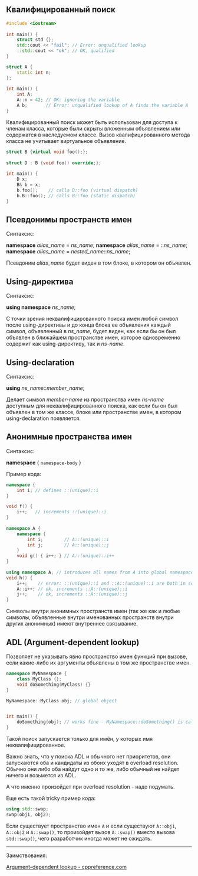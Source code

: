 ## Квалифицированный поиск

```cpp
#include <iostream>
 
int main() {
    struct std {};
    std::cout << "fail"; // Error: unqualified lookup
    ::std::cout << "ok"; // OK, qualified
}
```

```cpp
struct A {
    static int n;
};
 
int main() {
    int A;
    A::n = 42; // OK: ignoring the variable
    A b;       // Error: unqualified lookup of A finds the variable A
}
```

Квалифицированный поиск может быть использован для доступа к членам класса, которые были скрыты вложенным объявлением или содержатся в наследуемом классе. Вызов квалифицированного метода класса не учитывает виртуальное объявление.

```cpp
struct B {virtual void foo();};
 
struct D : B {void foo() override;};
 
int main() {
    D x;
    B& b = x;
    b.foo();    // calls D::foo (virtual dispatch)
    b.B::foo(); // calls B::foo (static dispatch)
}
```

## Псевдонимы пространств имен

Синтаксис:

**namespace** *alias_name* = *ns_name*;
**namespace** *alias_name* = ::*ns_name*;
**namespace** *alias_name* = *nested_name*::*ns_name*;

Псевдоним *alias_name* будет виден в том блоке, в котором он объявлен.

## Using-директива

Синтаксис:

**using namespace** *ns_name*;

С точки зрения неквалифицированного поиска имен любой символ после using-директивы и до конца блока ее объявления каждый символ, объявленный в *ns_name*, будет виден, как если бы он был объявлен в ближайшем пространстве имен, которое одновременно содержит как using-директиву, так и *ns-name*.

## Using-declaration

Синтаксис:

**using** *ns_name*::*member_name*;

Делает символ *member-name* из пространства имен *ns-name* доступным для неквалифицированного поиска, как если бы он был объявлен в том же классе, блоке или пространстве имен, в котором using-declaration появляется.

## Анонимные пространства имен

Синтаксис:

**namespace** { ```namespace-body``` }

Пример кода:

```cpp
namespace {
    int i; // defines ::(unique)::i
}

void f() {
    i++;   // increments ::(unique)::i
}
 
namespace A {
    namespace {
        int i;        // A::(unique)::i
        int j;        // A::(unique)::j
    }
    void g() { i++; } // A::(unique)::i++
}
 
using namespace A; // introduces all names from A into global namespace
void h() {
    i++;    // error: ::(unique)::i and ::A::(unique)::i are both in scope
    A::i++; // ok, increments ::A::(unique)::i
    j++;    // ok, increments ::A::(unique)::j
}

```

Символы внутри анонимных пространств имен (так же как и любые символы, объявленные внутри именованных пространств внутри других анонимных) имеют внутреннее связывание.

## ADL (Argument-dependent lookup)

Позволяет не указывать явно пространство имен функций при вызове, если какие-либо их аргументы объявлены в том же пространстве имен.

```cpp
namespace MyNamespace {
    class MyClass {};
    void doSomething(MyClass) {}
}

MyNamespace::MyClass obj; // global object


int main() {
    doSomething(obj); // works fine - MyNamespace::doSomething() is called.
}
```

Такой поиск запускается только для имён, у которых имя неквалифицированное.

Важно знать, что у поиска ADL и обычного нет приоритетов, они запускаются оба и кандидаты из обоих уходят в overload resolution. Обычно они либо оба найдут одно и то же, либо обычный не найдет ничего и возьмется из ADL.

А что именно произойдет при overload resolution - надо подумать.

Еще есть такой tricky пример кода:

```cpp
using std::swap;
swap(obj1, obj2);
```

Если существует пространство имен `A` и если существуют `A::obj1`, `A::obj2` и `A::swap()`, то произойдет вызов `A::swap()` вместо вызова `std::swap()`, чего разработчик иногда может не ожидать.

---

Заимствования:

[Argument-dependent lookup - cppreference.com](https://en.cppreference.com/w/cpp/language/adl)